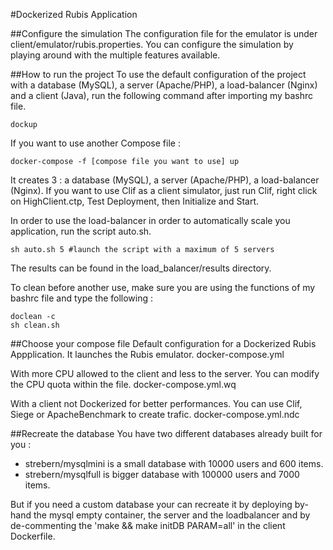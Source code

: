 #Dockerized Rubis Application


##Configure the simulation
The configuration file for the emulator is under client/emulator/rubis.properties. You can configure the simulation by playing around with the multiple features available.

##How to run the project
To use the default configuration of the project with a database (MySQL), a server (Apache/PHP), a load-balancer (Nginx) and a client (Java), run the following command after importing my bashrc file.

	dockup

If you want to use another Compose file :

	docker-compose -f [compose file you want to use] up

It creates 3 : a database (MySQL), a server (Apache/PHP), a load-balancer (Nginx). If you want to use Clif as a client simulator, just run Clif, right click on HighClient.ctp, Test Deployment, then Initialize and Start.

In order to use the load-balancer in order to automatically scale you application, run the script auto.sh.

	sh auto.sh 5 #launch the script with a maximum of 5 servers

The results can be found in the load_balancer/results directory.

To clean before another use, make sure you are using the functions of my bashrc file and type the following :
	
	doclean -c
	sh clean.sh

##Choose your compose file
Default configuration for a Dockerized Rubis Appplication. It launches the Rubis emulator.
	docker-compose.yml 

With more CPU allowed to the client and less to the server. You can modify the CPU quota within the file.
	docker-compose.yml.wq

With a client not Dockerized for better performances. You can use Clif, Siege or ApacheBenchmark to create trafic.
	docker-compose.yml.ndc

##Recreate the database
You have two different databases already built for you :
- strebern/mysqlmini is a small database with 10000 users and 600 items. 
- strebern/mysqlfull is bigger database with 100000 users and 7000 items.

But if you need a custom database your can recreate it by deploying by-hand the mysql empty container, the server and the loadbalancer and by de-commenting the 'make && make initDB PARAM=all' in the client Dockerfile.


